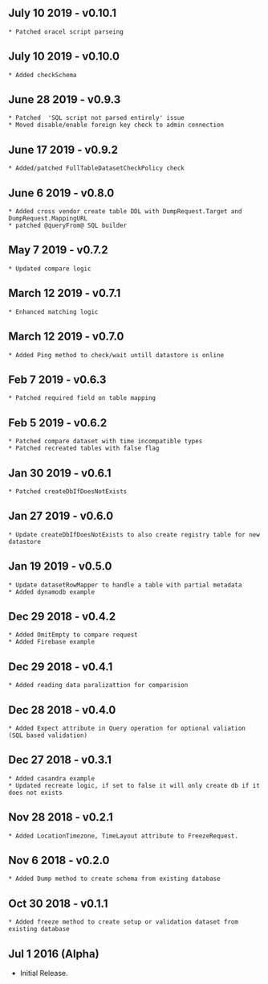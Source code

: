 ## July 10 2019 - v0.10.1
    * Patched oracel script parseing
    
## July 10 2019 - v0.10.0
    * Added checkSchema

## June 28 2019 - v0.9.3
    * Patched  'SQL script not parsed entirely' issue
    * Moved disable/enable foreign key check to admin connection

## June 17 2019 - v0.9.2
    * Added/patched FullTableDatasetCheckPolicy check
    
## June 6 2019 - v0.8.0
    * Added cross vendor create table DDL with DumpRequest.Target and DumpRequest.MappingURL
    * patched @queryFrom@ SQL builder 

## May 7 2019 - v0.7.2
    * Updated compare logic

## March 12 2019 - v0.7.1
    * Enhanced matching logic

## March 12 2019 - v0.7.0
    * Added Ping method to check/wait untill datastore is online

## Feb 7 2019 - v0.6.3
    * Patched required field on table mapping

## Feb 5 2019 - v0.6.2
    * Patched compare dataset with time incompatible types
    * Patched recreated tables with false flag 

## Jan 30 2019 - v0.6.1
    * Patched createDbIfDoesNotExists

## Jan 27 2019 - v0.6.0
    * Update createDbIfDoesNotExists to also create registry table for new datastore

## Jan 19 2019 - v0.5.0
    * Update datasetRowMapper to handle a table with partial metadata
    * Added dynamodb example

## Dec 29 2018 - v0.4.2
    * Added OmitEmpty to compare request
    * Added Firebase example
    

## Dec 29 2018 - v0.4.1
    * Added reading data paralizattion for comparision 
    
## Dec 28 2018 - v0.4.0
    * Added Expect attribute in Query operation for optional valiation (SQL based validation)

## Dec 27 2018 - v0.3.1
    * Added casandra example
    * Updated recreate logic, if set to false it will only create db if it does not exists

## Nov 28 2018 - v0.2.1
    * Added LocationTimezone, TimeLayout attribute to FreezeRequest.

## Nov 6 2018 - v0.2.0
    * Added Dump method to create schema from existing database

## Oct 30 2018 - v0.1.1
    * Added freeze method to create setup or validation dataset from existing database


## Jul 1 2016 (Alpha)

  * Initial Release.
